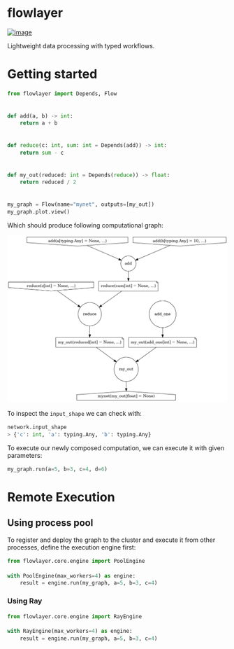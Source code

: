 # flowlayer

[![image][]][1]

Lightweight data processing with typed workflows.

# Getting started

```python
from flowlayer import Depends, Flow


def add(a, b) -> int:
    return a + b


def reduce(c: int, sum: int = Depends(add)) -> int:
    return sum - c


def my_out(reduced: int = Depends(reduce)) -> float:
    return reduced / 2


my_graph = Flow(name="mynet", outputs=[my_out]) 
my_graph.plot.view()
```


Which should produce following computational graph:

<p align="center">
    <img src="assets/out.png" />
</p>


To inspect the `input_shape` we can check with:

```python
network.input_shape
> {'c': int, 'a': typing.Any, 'b': typing.Any}
```

To execute our newly composed computation, we can execute it with given parameters:
```python
my_graph.run(a=5, b=3, c=4, d=6)
```

# Remote Execution

## Using process pool
To register and deploy the graph to the cluster and execute it from other
processes, define the execution engine first:

```python
from flowlayer.core.engine import PoolEngine

with PoolEngine(max_workers=4) as engine:
    result = engine.run(my_graph, a=5, b=3, c=4)
```

### Using Ray

```python
from flowlayer.core.engine import RayEngine

with RayEngine(max_workers=4) as engine:
    result = engine.run(my_graph, a=5, b=3, c=4)
```



  [image]: https://badge.fury.io/py/flowlayer.png
  [1]: http://badge.fury.io/py/flowlayer
